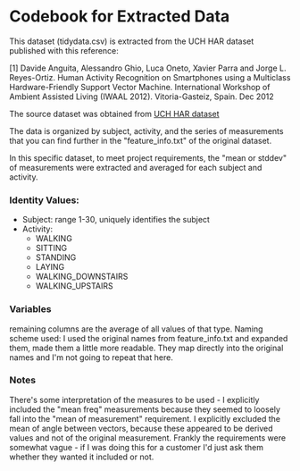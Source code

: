 Codebook for Extracted Data
===========================

This dataset (tidydata.csv) is extracted from the UCH HAR dataset published with this reference:

[1] Davide Anguita, Alessandro Ghio, Luca Oneto, Xavier Parra and Jorge L. Reyes-Ortiz. Human Activity Recognition on Smartphones using a Multiclass Hardware-Friendly Support Vector Machine. International Workshop of Ambient Assisted Living (IWAAL 2012). Vitoria-Gasteiz, Spain. Dec 2012

The source dataset was obtained from [UCH HAR dataset](https://d396qusza40orc.cloudfront.net/getdata%2Fprojectfiles%2FUCI%20HAR%20Dataset.zip)

The data is organized by subject, activity, and the series of measurements that you can find further in the "feature_info.txt" of the original dataset.

In this specific dataset, to meet project requirements, the "mean or stddev" of measurements were extracted and averaged for each subject and activity.

### Identity Values:
* Subject: range 1-30, uniquely identifies the subject
* Activity:
  * WALKING
  * SITTING
  * STANDING
  * LAYING
  * WALKING_DOWNSTAIRS
  * WALKING_UPSTAIRS

### Variables
remaining columns are the average of all values of that type.
Naming scheme used: I used the original names from feature_info.txt and expanded them, 
made them a little more readable. They map directly into the original names and I'm not 
going to repeat that here.

### Notes
There's some interpretation of the measures to be used - I explicitly included the "mean freq" measurements because they seemed to loosely fall into the "mean of measurement" requirement.
I explicitly excluded the mean of angle between vectors, because these appeared to be derived 
values and not of the original measurement.
Frankly the requirements were somewhat vague - if I was doing this for a customer I'd just ask them whether they wanted it included or not.

